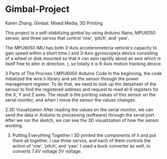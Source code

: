 # Gimbal-Project
Karen Zhang.
Gimbal.
Mixed Media, 3D Printing

This project is a self-stabilizing gimbal by using Arduino Nano, MPU6050 sensor, and three servos that control ‘row’, ‘pitch’, and ‘yaw’. 

The MPU6050 IMU has both 3-Axis accelerometer(a vehicle's capacity to gain speed within a short time.) and 3-Axis gyroscope(a device consisting of a wheel or disk mounted so that it can spin rapidly about an axis which is itself free to alter in direction. ), so totally it is 6-Axis motion tracking device.

3 Parts of The Process
1.MPU6050 Arduino Code
In the beginning, the code initialized the wire.h library and set the sensor through the power management register. To do that, we need to look up the datasheet of the sensor to find the registered address and request to read all 6 registers for the X, Y and Z axes. The result is the printing values of this sensor on the serial monitor, and when I move the sensor the values changes.

2.3D Visualization
After reading the values on the serial monitor, we can send the data in Arduino to processing (software) through the serial port. After we run the sketch, we can see the 3D visualization of how the sensor working.

3. Putting Everything Together
I 3D printed the components of it and put them all together. I use three servos, and each of them controls the action of ‘row’, ‘pitch’, and ‘yaw’. I used a buck converter as well, to converts 7.4V voltage 5V voltage.


